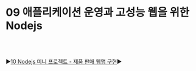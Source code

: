 # 09 애플리케이션 운영과 고성능 웹을 위한 Nodejs

<br/>
<br/>

:arrow_forward:[10 Nodejs 미니 프로젝트 - 제품 판매 웹앱 구현](./10%20Nodejs%20%EB%AF%B8%EB%8B%88%20%ED%94%84%EB%A1%9C%EC%A0%9D%ED%8A%B8%20-%20%EC%A0%9C%ED%92%88%20%ED%8C%90%EB%A7%A4%20%EC%9B%B9%EC%95%B1%20%EA%B5%AC%ED%98%84.md):arrow_forward:
